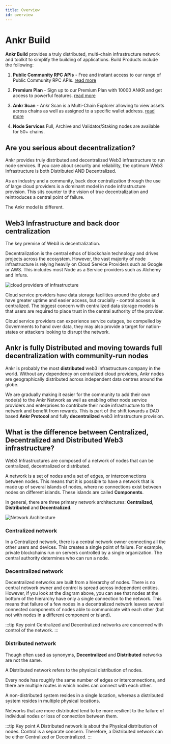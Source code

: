 ```yaml
---
title: Overview
id: overview
---
```


# Ankr Build

**Ankr Build** provides a truly distributed, multi-chain infrastructure network and toolkit to simplify the building of applications. Build Products include the following:

1. **Public Community RPC APIs** - Free and instant access to our range of Public Community RPC APIs. [read more](../build-blockchain/products/v2/public-rpc)

2. **Premium Plan** - Sign up to our Premium Plan with 10000 ANKR and get access to powerful features. [read more](../build-blockchain/products/v2/premium-plan)

3. **Ankr Scan** - Ankr Scan is a Multi-Chain Explorer allowing to view assets across chains as well as assigned to a specific wallet address. [read more](../build-blockchain/products/v2/scan)

4. **Node Services** Full, Archive and Validator/Staking nodes are available for 50+ chains. 

## Are you serious about decentralization?

Ankr provides truly distributed and decentralized Web3 infrastructure to run node services. If you care about security and reliability, the optimum Web3 Infrastructure is both Distributed AND Decentralized.

As an industry and a community, back door centralization through the use of large cloud providers is a dominant model in node infrastructure provision. This sits counter to the vision of true decentralization and reintroduces a central point of failure. 

The Ankr model is different. 

## Web3 Infrastructure and back door centralization 

The key premise of Web3 is decentralization. 

Decentralization is the central ethos of blockchain technology and drives projects across the ecosystem.
However, the vast majority of node infrastructure is relying heavily on Cloud Service Providers such as Google or AWS. This includes most Node as a Service providers such as Alchemy and Infura. 

![cloud providers of infrastructure](@site/static/img/cloud-hosting-ethereum.png)

Cloud service providers have data storage facilities around the globe and have greater uptime and easier access, but crucially - control access is centralized. The biggest concern with centralized data storage models is that users are required to place trust in the central authority of the provider.

Cloud service providers can experience service outages, be compelled by Governments to hand over data, they may also provide a target for nation-states or attackers looking to disrupt the network. 

## Ankr is fully Distributed and moving towards full decentralization with community-run nodes 

Ankr is probably the most **distributed** web3 infrastructure company in the world. Without any dependency on centralized cloud providers, Ankr nodes are geographically distributed across independent data centres around the globe. 

We are gradually making it easier for the community to add their own node(s) to the Ankr Network as well as enabling other node service providers and enterprises to contribute their node infrastructure to the network and benefit from rewards. This is part of the shift towards a DAO based **Ankr Protocol** and fully **decentralized** web3 infrastructure provision.


## What is the difference between Centralized, Decentralized and Distributed Web3 infrastructure?
Web3 Infrastructures are composed of a network of nodes that can be centralized, decentralized or distributed.

A network is a set of nodes and a set of edges, or interconnections between nodes. This means that it is possible to have a network that is made up of several islands of nodes, where no connections exist between nodes on different islands. These islands are called **Components**.

In general, there are three primary network architectures: **Centralized**, **Distributed** and **Decentralized**.


![Network Architecture](@site/static/img/network-types.png)


### Centralized network
In a Centralized network, there is a central network owner connecting all the other users and devices. This creates a single point of failure. For example, private blockchains run on servers controlled by a single organization. The central authority determines who can run a node. 

### Decentralized network
Decentralized networks are built from a hierarchy of nodes. There is no central network owner and control is spread across independent entities. However, if you look at the diagram above, you can see that nodes at the bottom of the hierarchy have only a single connection to the network. This means that failure of a few nodes in a decentralized network leaves several connected components of nodes able to communicate with each other (but not with nodes in a different component or island).  

:::tip Key point
Centralized and Decentralized networks are concerned with control of the network. 
:::

### Distributed network
Though often used as synonyms, **Decentralized** and **Distributed** networks are not the same. 

A Distributed network refers to the physical distribution of nodes. 

Every node has roughly the same number of edges or interconnections, and there are multiple routes in which nodes can connect with each other. 

A non-distributed system resides in a single location, whereas a distributed system resides in multiple physical locations. 

Networks that are more distributed tend to be more resilient to the failure of individual nodes or loss of connection between them. 

:::tip Key point
A Distributed network is about the Physical distribution of nodes. Control is a separate concern. Therefore, a Distributed network can be either Centralized or Decentralized. 
:::